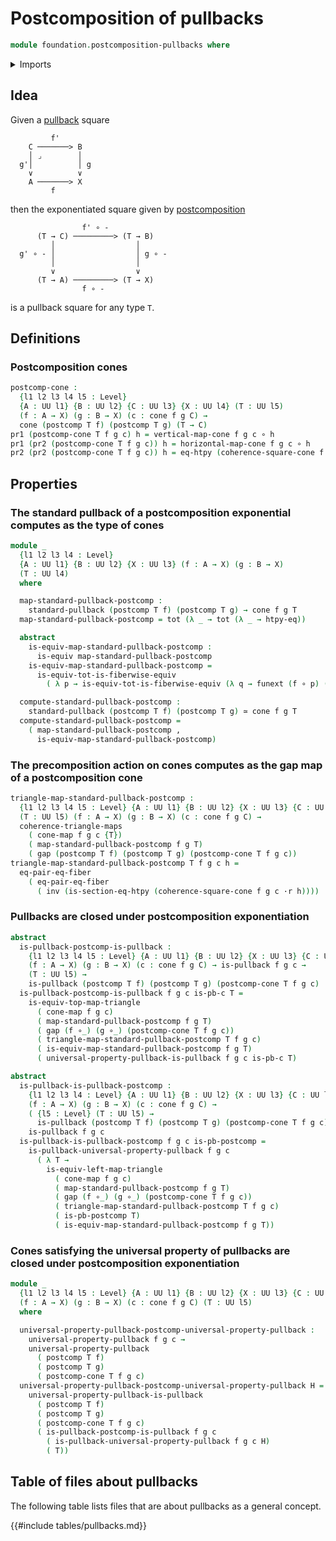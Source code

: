 # Postcomposition of pullbacks

```agda
module foundation.postcomposition-pullbacks where
```

<details><summary>Imports</summary>

```agda
open import foundation.cones-over-cospan-diagrams
open import foundation.dependent-pair-types
open import foundation.function-extensionality
open import foundation.identity-types
open import foundation.standard-pullbacks
open import foundation.universe-levels
open import foundation.whiskering-homotopies-composition

open import foundation-core.commuting-triangles-of-maps
open import foundation-core.equality-dependent-pair-types
open import foundation-core.equivalences
open import foundation-core.function-types
open import foundation-core.functoriality-dependent-pair-types
open import foundation-core.homotopies
open import foundation-core.postcomposition-functions
open import foundation-core.pullbacks
open import foundation-core.universal-property-pullbacks
```

</details>

## Idea

Given a [pullback](foundation-core.pullbacks.md) square

```text
         f'
    C ───────> B
    │ ⌟        │
  g'│          │ g
    ∨          ∨
    A ───────> X
         f
```

then the exponentiated square given by
[postcomposition](foundation-core.postcomposition-functions.md)

```text
                f' ∘ -
      (T → C) ─────────> (T → B)
         │                  │
  g' ∘ - │                  │ g ∘ -
         │                  │
         ∨                  ∨
      (T → A) ─────────> (T → X)
                f ∘ -
```

is a pullback square for any type `T`.

## Definitions

### Postcomposition cones

```agda
postcomp-cone :
  {l1 l2 l3 l4 l5 : Level}
  {A : UU l1} {B : UU l2} {C : UU l3} {X : UU l4} (T : UU l5)
  (f : A → X) (g : B → X) (c : cone f g C) →
  cone (postcomp T f) (postcomp T g) (T → C)
pr1 (postcomp-cone T f g c) h = vertical-map-cone f g c ∘ h
pr1 (pr2 (postcomp-cone T f g c)) h = horizontal-map-cone f g c ∘ h
pr2 (pr2 (postcomp-cone T f g c)) h = eq-htpy (coherence-square-cone f g c ·r h)
```

## Properties

### The standard pullback of a postcomposition exponential computes as the type of cones

```agda
module _
  {l1 l2 l3 l4 : Level}
  {A : UU l1} {B : UU l2} {X : UU l3} (f : A → X) (g : B → X)
  (T : UU l4)
  where

  map-standard-pullback-postcomp :
    standard-pullback (postcomp T f) (postcomp T g) → cone f g T
  map-standard-pullback-postcomp = tot (λ _ → tot (λ _ → htpy-eq))

  abstract
    is-equiv-map-standard-pullback-postcomp :
      is-equiv map-standard-pullback-postcomp
    is-equiv-map-standard-pullback-postcomp =
      is-equiv-tot-is-fiberwise-equiv
        ( λ p → is-equiv-tot-is-fiberwise-equiv (λ q → funext (f ∘ p) (g ∘ q)))

  compute-standard-pullback-postcomp :
    standard-pullback (postcomp T f) (postcomp T g) ≃ cone f g T
  compute-standard-pullback-postcomp =
    ( map-standard-pullback-postcomp ,
      is-equiv-map-standard-pullback-postcomp)
```

### The precomposition action on cones computes as the gap map of a postcomposition cone

```agda
triangle-map-standard-pullback-postcomp :
  {l1 l2 l3 l4 l5 : Level} {A : UU l1} {B : UU l2} {X : UU l3} {C : UU l4}
  (T : UU l5) (f : A → X) (g : B → X) (c : cone f g C) →
  coherence-triangle-maps
    ( cone-map f g c {T})
    ( map-standard-pullback-postcomp f g T)
    ( gap (postcomp T f) (postcomp T g) (postcomp-cone T f g c))
triangle-map-standard-pullback-postcomp T f g c h =
  eq-pair-eq-fiber
    ( eq-pair-eq-fiber
      ( inv (is-section-eq-htpy (coherence-square-cone f g c ·r h))))
```

### Pullbacks are closed under postcomposition exponentiation

```agda
abstract
  is-pullback-postcomp-is-pullback :
    {l1 l2 l3 l4 l5 : Level} {A : UU l1} {B : UU l2} {X : UU l3} {C : UU l4}
    (f : A → X) (g : B → X) (c : cone f g C) → is-pullback f g c →
    (T : UU l5) →
    is-pullback (postcomp T f) (postcomp T g) (postcomp-cone T f g c)
  is-pullback-postcomp-is-pullback f g c is-pb-c T =
    is-equiv-top-map-triangle
      ( cone-map f g c)
      ( map-standard-pullback-postcomp f g T)
      ( gap (f ∘_) (g ∘_) (postcomp-cone T f g c))
      ( triangle-map-standard-pullback-postcomp T f g c)
      ( is-equiv-map-standard-pullback-postcomp f g T)
      ( universal-property-pullback-is-pullback f g c is-pb-c T)

abstract
  is-pullback-is-pullback-postcomp :
    {l1 l2 l3 l4 : Level} {A : UU l1} {B : UU l2} {X : UU l3} {C : UU l4}
    (f : A → X) (g : B → X) (c : cone f g C) →
    ( {l5 : Level} (T : UU l5) →
      is-pullback (postcomp T f) (postcomp T g) (postcomp-cone T f g c)) →
    is-pullback f g c
  is-pullback-is-pullback-postcomp f g c is-pb-postcomp =
    is-pullback-universal-property-pullback f g c
      ( λ T →
        is-equiv-left-map-triangle
          ( cone-map f g c)
          ( map-standard-pullback-postcomp f g T)
          ( gap (f ∘_) (g ∘_) (postcomp-cone T f g c))
          ( triangle-map-standard-pullback-postcomp T f g c)
          ( is-pb-postcomp T)
          ( is-equiv-map-standard-pullback-postcomp f g T))
```

### Cones satisfying the universal property of pullbacks are closed under postcomposition exponentiation

```agda
module _
  {l1 l2 l3 l4 l5 : Level} {A : UU l1} {B : UU l2} {X : UU l3} {C : UU l4}
  (f : A → X) (g : B → X) (c : cone f g C) (T : UU l5)
  where

  universal-property-pullback-postcomp-universal-property-pullback :
    universal-property-pullback f g c →
    universal-property-pullback
      ( postcomp T f)
      ( postcomp T g)
      ( postcomp-cone T f g c)
  universal-property-pullback-postcomp-universal-property-pullback H =
    universal-property-pullback-is-pullback
      ( postcomp T f)
      ( postcomp T g)
      ( postcomp-cone T f g c)
      ( is-pullback-postcomp-is-pullback f g c
        ( is-pullback-universal-property-pullback f g c H)
        ( T))
```

## Table of files about pullbacks

The following table lists files that are about pullbacks as a general concept.

{{#include tables/pullbacks.md}}
